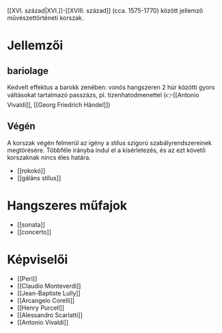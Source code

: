 [[XVI. század|XVI.]]-[[XVIII. század]] (cca. 1575-1770) között jellemző művészettörténeti korszak.
# Jellemzői
## bariolage
Kedvelt effektus a barokk zenében: vonós hangszeren 2 húr közötti gyors váltásokat tartalmazó passzázs, pl. tizenhatodmenettel (👉[[Antonio Vivaldi]], [[Georg Friedrich Händel]])
## Végén
A korszak végén felmerül az igény a stílus szigorú szabályrendszereinek megtörésére. Többféle irányba indul el a kísérletezés, és az ezt követő korszaknak nincs éles határa.
- [[rokokó]]
- [[gáláns stílus]]
# Hangszeres műfajok
- [[sonata]]
- [[concerto]]
# Képviselői
- [[Peri]]
- [[Claudio Monteverdi]]
- [[Jean-Baptiste Lully]]
- [[Arcangelo Corelli]]
- [[Henry Purcell]]
- [[Alessandro Scarlatti]]
- [[Antonio Vivaldi]]
